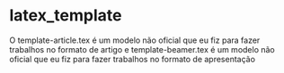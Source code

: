 # latex_template

O template-article.tex é um modelo não oficial que eu fiz para fazer trabalhos no formato de artigo e template-beamer.tex é um modelo não oficial que eu fiz para fazer trabalhos no formato de apresentação
